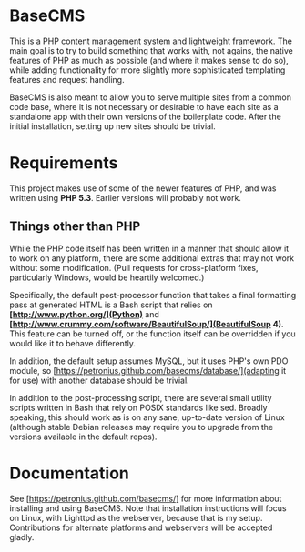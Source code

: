 # BaseCMS

This is a PHP content management system and lightweight framework. The main goal is to try to build something that works with, not agains, the native features of PHP as much as possible (and where it makes sense to do so), while adding functionality for more slightly more sophisticated templating features and request handling. 

BaseCMS is also meant to allow you to serve multiple sites from a common code base, where it is not necessary or desirable to have each site as a standalone app with their own versions of the boilerplate code. After the initial installation, setting up new sites should be trivial.

# Requirements

This project makes use of some of the newer features of PHP, and was written using **PHP 5.3**. Earlier versions will probably not work.

<!-- describe module requirements -->

## Things other than PHP

While the PHP code itself has been written in a manner that should allow it to work on any platform, there are some additional extras that may not work without some modification. (Pull requests for cross-platform fixes, particularly Windows, would be heartily welcomed.)

Specifically, the default post-processor function that takes a final formatting pass at generated HTML is a Bash script that relies on **[http://www.python.org/](Python)** and **[http://www.crummy.com/software/BeautifulSoup/](BeautifulSoup 4)**. This feature can be turned off, or the function itself can be overridden if you would like it to behave differently.

In addition, the default setup assumes MySQL, but it uses PHP's own PDO module, so [https://petronius.github.com/basecms/database/](adapting it for use) with another database should be trivial.

In addition to the post-processing script, there are several small utility scripts written in Bash that rely on POSIX standards like sed. Broadly speaking, this should work as is on any sane, up-to-date version of Linux (although stable Debian releases may require you to upgrade from the versions available in the default repos).

# Documentation

See [https://petronius.github.com/basecms/] for more information about installing and using BaseCMS. Note that installation instructions will focus on Linux, with Lighttpd as the webserver, because that is my setup. Contributions for alternate platforms and webservers will be accepted gladly.
